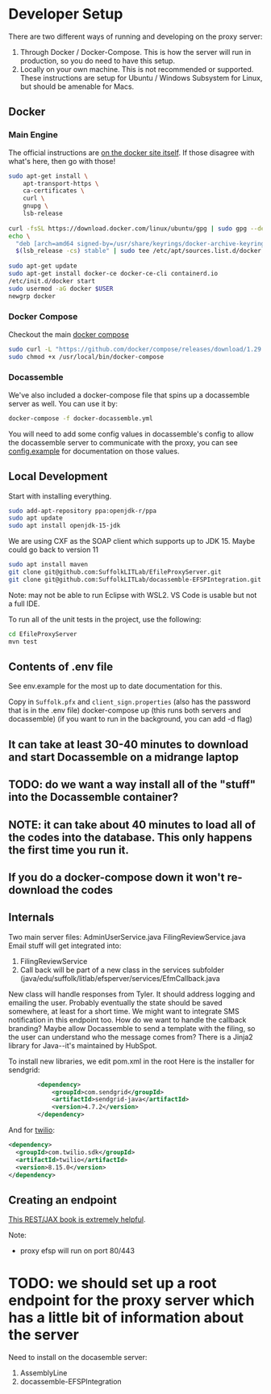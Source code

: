 # Developer Setup

There are two different ways of running and developing on the proxy server:

1. Through Docker / Docker-Compose. This is how the server will run in production,
   so you do need to have this setup.
2. Locally on your own machine. This is not recommended or supported.
   These instructions are setup for Ubuntu / Windows Subsystem for Linux,
   but should be amenable for Macs.

## Docker

### Main Engine 

The official instructions are [on the docker site itself](https://docs.docker.com/engine/install/ubuntu/).
If those disagree with what's here, then go with those!

```bash
sudo apt-get install \
    apt-transport-https \
    ca-certificates \
    curl \
    gnupg \
    lsb-release
    
curl -fsSL https://download.docker.com/linux/ubuntu/gpg | sudo gpg --dearmor -o /usr/share/keyrings/docker-archive-keyring.gpg
echo \
  "deb [arch=amd64 signed-by=/usr/share/keyrings/docker-archive-keyring.gpg] https://download.docker.com/linux/ubuntu \
  $(lsb_release -cs) stable" | sudo tee /etc/apt/sources.list.d/docker.list > /dev/null 
  
sudo apt-get update
sudo apt-get install docker-ce docker-ce-cli containerd.io
/etc/init.d/docker start
sudo usermod -aG docker $USER 
newgrp docker 
```

### Docker Compose 

Checkout the main [docker compose](https://docs.docker.com/compose/install/) 

```bash
sudo curl -L "https://github.com/docker/compose/releases/download/1.29.2/docker-compose-$(uname -s)-$(uname -m)" -o /usr/local/bin/docker-compose
sudo chmod +x /usr/local/bin/docker-compose
```

### Docassemble

We've also included a docker-compose file that spins up a docassemble server as well. You can 
use it by:

```bash
docker-compose -f docker-docassemble.yml
```

You will need to add some config values in docassemble's config to allow the docassemble server to communicate with the proxy, you can see [config.example](config.example) for documentation on those values. 

## Local Development 

Start with installing everything.

```bash
sudo add-apt-repository ppa:openjdk-r/ppa
sudo apt update
sudo apt install openjdk-15-jdk
```

We are using CXF as the SOAP client which supports up to JDK 15. Maybe could go back to version 11
```bash
sudo apt install maven
git clone git@github.com:SuffolkLITLab/EfileProxyServer.git
git clone git@github.com:SuffolkLITLab/docassemble-EFSPIntegration.git # (this might get merged into Assembly Line eventually)
```

Note: may not be able to run Eclipse with WSL2. VS Code is usable but
not a full IDE.

To run all of the unit tests in the project, use the following:

```bash
cd EfileProxyServer
mvn test 
```
 
## Contents of .env file

See env.example for the most up to date documentation for this.

Copy in `Suffolk.pfx` and `client_sign.properties` (also has the password that is in the .env file)
docker-compose up (this runs both servers and docassemble) (if you want to run in the background, you can add -d flag)

## It can take at least 30-40 minutes to download and start Docassemble on a midrange laptop
## TODO: do we want a way install all of the "stuff" into the Docassemble container?

## NOTE: it can take about 40 minutes to load all of the codes into the database. This only happens the first time you run it.
## If you do a docker-compose down it won't re-download the codes


## Internals

Two main server files:
AdminUserService.java
FilingReviewService.java
Email stuff will get integrated into:

1. FilingReviewService
2. Call back will be part of a new class in the services subfolder (java/edu/suffolk/litlab/efsperver/services/EfmCallback.java

New class will handle responses from Tyler. It should address logging and emailing the user. Probably eventually the state should be saved somewhere, at least for a short time.
We might want to integrate SMS notification in this endpoint too.
How do we want to handle the callback branding? Maybe allow Docassemble to send a template with the filing, so the user can understand who the message comes from?
There is a Jinja2 library for Java--it's maintained by HubSpot.

To install new libraries, we edit pom.xml in the root
Here is the installer for sendgrid:
```xml
        <dependency>
            <groupId>com.sendgrid</groupId>
            <artifactId>sendgrid-java</artifactId>
            <version>4.7.2</version>
        </dependency>
```
And for [twilio](https://www.twilio.com/docs/libraries/java):
```xml
<dependency>
  <groupId>com.twilio.sdk</groupId>
  <artifactId>twilio</artifactId>
  <version>8.15.0</version>
</dependency>       
```
        
## Creating an endpoint
[This REST/JAX book is extremely helpful](https://dennis-xlc.gitbooks.io/restful-java-with-jax-rs-2-0-2rd-edition/content/en/part1/chapter3/developing_a_jax_rs_restful_service.html).

Note: 
* proxy efsp will run on port 80/443

# TODO: we should set up a root endpoint for the proxy server which has a little bit of information about the server

Need to install on the docasemble server:
1. AssemblyLine
1. docassemble-EFSPIntegration
